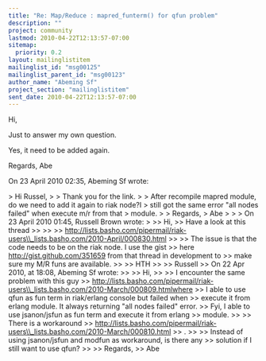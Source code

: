 ```yaml
---
title: "Re: Map/Reduce : mapred_funterm() for qfun problem"
description: ""
project: community
lastmod: 2010-04-22T12:13:57-07:00
sitemap:
  priority: 0.2
layout: mailinglistitem
mailinglist_id: "msg00125"
mailinglist_parent_id: "msg00123"
author_name: "Abeming Sf"
project_section: "mailinglistitem"
sent_date: 2010-04-22T12:13:57-07:00
---
```



Hi,

Just to answer my own question.

Yes, it need to be added again.

Regards,
Abe

On 23 April 2010 02:35, Abeming Sf  wrote:

&gt; Hi Russel,
&gt;
&gt; Thank you for the link.
&gt;
&gt; After recompile mapred module, do we need to add it again to riak node?I
&gt; still got the same error "all nodes failed" when execute m/r from that
&gt; module.
&gt;
&gt; Regards,
&gt; Abe
&gt;
&gt;
&gt; On 23 April 2010 01:45, Russell Brown  wrote:
&gt;
&gt;&gt; Hi,
&gt;&gt; Have a look at this thread
&gt;&gt;
&gt;&gt;
&gt;&gt; http://lists.basho.com/pipermail/riak-users\\_lists.basho.com/2010-April/000830.html
&gt;&gt;
&gt;&gt; The issue is that the code needs to be on the riak node. I use the gist
&gt;&gt; here http://gist.github.com/351659 from that thread in development to
&gt;&gt; make sure my M/R funs are available.
&gt;&gt;
&gt;&gt; HTH
&gt;&gt;
&gt;&gt; Russell
&gt;&gt; On 22 Apr 2010, at 18:08, Abeming Sf wrote:
&gt;&gt;
&gt;&gt; Hi,
&gt;&gt;
&gt;&gt; I encounter the same problem with this guy
&gt;&gt; http://lists.basho.com/pipermail/riak-users\\_lists.basho.com/2010-March/000809.htmlwhere
&gt;&gt; I able to use qfun as fun term in riak/erlang console but failed when
&gt;&gt; execute it from erlang module. It always returning "all nodes failed" error.
&gt;&gt; Fyi, I able to use jsanon/jsfun as fun term and execute it from erlang
&gt;&gt; module.
&gt;&gt;
&gt;&gt; There is a workaround
&gt;&gt; http://lists.basho.com/pipermail/riak-users\\_lists.basho.com/2010-March/000810.html
&gt;&gt; .
&gt;&gt;
&gt;&gt; Instead of using jsanon/jsfun and modfun as workaround, is there any
&gt;&gt; solution if I still want to use qfun?
&gt;&gt;
&gt;&gt; Regards,
&gt;&gt; Abe
